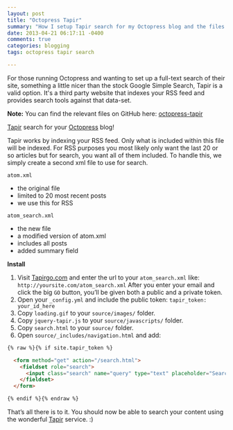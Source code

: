 ```yaml
---
layout: post
title: "Octopress Tapir"
summary: "How I setup Tapir search for my Octopress blog and the files I used."
date: 2013-04-21 06:17:11 -0400
comments: true
categories: blogging
tags: octopress tapir search

---
```

For those running Octopress and wanting to set up a full-text search of their site, something a little nicer than the stock Google Simple Search, Tapir is a valid option. It's a third party website that indexes your RSS feed and provides search tools against that data-set.<!-- more -->

**Note:** You can find the relevant files on GitHub here: [octopress-tapir](https://github.com/blimey85/octopress-tapir)

[Tapir](http://tapirgo.com/) search for your [Octopress](http://octopress.org/) blog!

Tapir works by indexing your RSS feed. Only what is included within this file will be indexed. For RSS purposes you most likely only want the last 20 or so articles but for search, you want all of them included. To handle this, we simply create a second xml file to use for search.

```
atom.xml
```

* the original file
* limited to 20 most recent posts
* we use this for RSS

```
atom_search.xml
```

* the new file
* a modified version of atom.xml
* includes all posts
* added summary field

**Install**

1. Visit [Tapirgo.com](http://tapirgo.com/) and enter the url to your ```atom_search.xml``` like: ```http://yoursite.com/atom_search.xml```
After you enter your email and click the big ```GO``` button, you’ll be given both a public and a private token.
2. Open your ```_config.yml``` and include the public token: ```tapir_token: your_id_here```
3. Copy ```loading.gif``` to your ```source/images/``` folder.
4. Copy ```jquery-tapir.js``` to your ```source/javascripts/``` folder.
5. Copy ```search.html``` to your ```source/``` folder.
6. Open ```source/_includes/navigation.html``` and add:


``` html
{% raw %}{% if site.tapir_token %}

  <form method="get" action="/search.html">
    <fieldset role="search">
      <input class="search" name="query" type="text" placeholder="Search..." x-webkit-speech />
    </fieldset>
  </form>

{% endif %}{% endraw %}
```


That’s all there is to it. You should now be able to search your content using the wonderful [Tapir](http://tapirgo.com/) service. :)